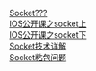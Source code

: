 [ Socket??? ]( http://c.biancheng.net/socket/ )    <br/>
[ IOS公开课之socket上 ]( https://v.qq.com/x/page/p0504pln68d.html )    <br/>
[ IOS公开课之socket下 ]( https://v.qq.com/x/page/l0504qxz01v.html )    <br/>
[ Socket技术详解 ]( https://www.jianshu.com/p/066d99da7cbd )    <br/>
[ Socket粘包问题 ]( https://blog.csdn.net/binghuazh/article/details/4222516 )    <br/>

